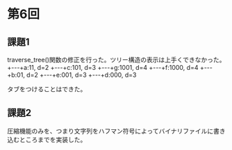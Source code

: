 # 第6回
## 課題1
traverse_tree()関数の修正を行った。ツリー構造の表示は上手くできなかった。
+---+a:11, d=2
    +---+c:101, d=3
        +---+g:1001, d=4
        +---+f:1000, d=4
+---+b:01, d=2
    +---+e:001, d=3
    +---+d:000, d=3

タブをつけることはできた。

## 課題2
圧縮機能のみを、つまり文字列をハフマン符号によってバイナリファイルに書き込むところまでを実装した。
